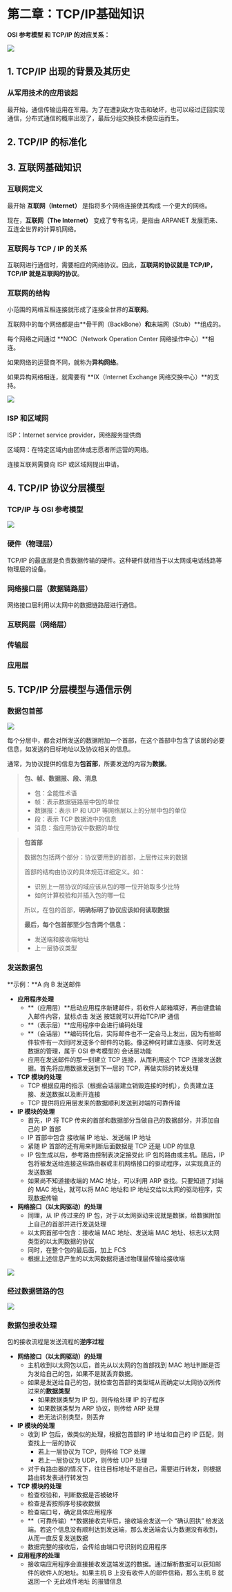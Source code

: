 # 第二章：TCP/IP基础知识

**OSI 参考模型 和 TCP/IP 的对应关系：**

![](.gitbook/assets/image%20%28131%29.png)

## 1. TCP/IP 出现的背景及其历史

### 从军用技术的应用谈起

最开始，通信传输运用在军用。为了在遭到敌方攻击和破坏，也可以经过迂回实现通信，分布式通信的概率出现了，最后分组交换技术便应运而生。

## 2. TCP/IP 的标准化

## 3. 互联网基础知识

### 互联网定义

最开始 **互联网（Internet）** 是指将多个网络连接使其构成 一个更大的网络。

现在，**互联网（The Internet）** 变成了专有名词，是指由 ARPANET 发展而来、互连全世界的计算机网络。

### 互联网与 TCP / IP 的关系

互联网进行通信时，需要相应的网络协议。因此，**互联网的协议就是 TCP/IP，TCP/IP 就是互联网的协议**。

### 互联网的结构

小范围的网络互相连接就形成了连接全世界的**互联网**。

互联网中的每个网络都是由**骨干网（BackBone）**和**末端网（Stub）**组成的。

每个网络之间通过 **NOC（Network Operation Center 网络操作中心）**相连。

如果网络的运营商不同，就称为**异构网络**。

如果异构网络相连，就需要有 **IX（Internet Exchange 网络交换中心）**的支持。

![](.gitbook/assets/image%20%2842%29.png)

### ISP 和区域网

ISP：Internet service provider，网络服务提供商

区域网：在特定区域内由团体或志愿者所运营的网络。

连接互联网需要向 ISP 或区域网提出申请。

## 4. TCP/IP 协议分层模型

### TCP/IP 与 OSI 参考模型

![](.gitbook/assets/image%20%2837%29.png)

### 硬件（物理层）

TCP/IP 的最底层是负责数据传输的硬件。这种硬件就相当于以太网或电话线路等物理层的设备。

### 网络接口层（数据链路层）

网络接口层利用以太网中的数据链路层进行通信。

### 互联网层（网络层）

### 传输层

### 应用层

## 5. TCP/IP 分层模型与通信示例

### 数据包首部

![](.gitbook/assets/image%20%28133%29.png)

每个分层中，都会对所发送的数据附加一个首部，在这个首部中包含了该层的必要信息，如发送的目标地址以及协议相关的信息。

通常，为协议提供的信息为**包首部**，所要发送的内容为**数据**。

> **包、帧、数据报、段、消息**
>
> * 包：全能性术语
> * 帧：表示数据链路层中包的单位
> * 数据报：表示 IP 和 UDP 等网络层以上的分层中包的单位
> * 段：表示 TCP 数据流中的信息
> * 消息：指应用协议中数据的单位

> **包首部**
>
> 数据包包括两个部分：协议要用到的首部，上层传过来的数据
>
> 首部的结构由协议的具体规范详细定义。如：
>
> * 识别上一层协议的域应该从包的哪一位开始取多少比特
> * 如何计算校验和并插入包的哪一位
>
> 所以，在包的首部，**明确标明了协议应该如何读取数据**
>
> **最后，每个包首部至少包含两个信息：**
>
> * 发送端和接收端地址
> * 上一层协议类型

### 发送数据包

**示例：**A 向 B 发送邮件

* **应用程序处理**
  * **（应用层）**启动应用程序新建邮件，将收件人邮箱填好，再由键盘输入邮件内容，鼠标点击 发送 按钮就可以开始TCP/IP 通信
  * **（表示层）**应用程序中会进行编码处理
  * **（会话层）**编码转化后，实际邮件也不一定会马上发出，因为有些邮件软件有一次同时发送多个邮件的功能。像这种何时建立连接、何时发送数据的管理，属于 OSI 参考模型的 会话层功能
  * 应用在发送邮件的那一刻建立 TCP 连接，从而利用这个 TCP 连接发送数据。首先将应用数据发送到下一层的 TCP，再做实际的转发处理
* **TCP 模块的处理**
  * TCP 根据应用的指示（根据会话层建立销毁连接的时机），负责建立连接、发送数据以及断开连接
  * TCP 提供将应用层发来的数据顺利发送到对端的可靠传输
* **IP 模块的处理**
  * 首先，IP 将 TCP 传来的首部和数据部分当做自己的数据部分，并添加自己的 IP 首部
  * IP 首部中包含 接收端 IP 地址、发送端 IP 地址
  * 紧随 IP 首部的还有用来判断后面数据是 TCP 还是 UDP 的信息
  * IP 包生成以后，参考路由控制表决定接受此 IP 包的路由或主机。随后，IP 包将被发送给连接这些路由器或主机网络接口的驱动程序，以实现真正的发送数据
  * 如果尚不知道接收端的 MAC 地址，可以利用 ARP 查找。只要知道了对端的 MAC 地址，就可以将 MAC 地址和 IP 地址交给以太网的驱动程序，实现数据传输
* **网络接口（以太网驱动）的处理**
  * 同理，从 IP 传过来的 IP 包，对于以太网驱动来说就是数据，给数据附加上自己的首部并进行发送处理
  * 以太网首部中包含：接收端 MAC 地址、发送端 MAC 地址、标志以太网类型的以太网数据的协议
  * 同时，在整个包的最后面，加上 FCS
  * 根据上述信息产生的以太网数据将通过物理层传输给接收端

![](.gitbook/assets/image%20%2863%29.png)

### 经过数据链路的包

![](.gitbook/assets/image%20%28109%29.png)

### 数据包接收处理

包的接收流程是发送流程的**逆序过程**

* **网络接口（以太网驱动）的处理**
  * 主机收到以太网包以后，首先从以太网的包首部找到 MAC 地址判断是否为发给自己的包，如果不是就丢弃数据。
  * 如果是发送给自己的包，就检查包首部的类型域从而确定以太网协议所传过来的**数据类型**
    * 如果数据类型为 IP 包，则传给处理 IP 的子程序
    * 如果数据类型为 ARP 协议，则传给 ARP 处理
    * 若无法识别类型，则丢弃
* **IP 模块的处理**
  * 收到 IP 包后，做类似的处理，根据包首部的 IP 地址和自己的 IP 匹配，则查找上一层的协议
    * 若上一层协议为 TCP，则传给 TCP 处理
    * 若上一层协议为 UDP，则传给 UDP 处理
  * 对于有路由器的情况下，往往目标地址不是自己，需要进行转发，则根据路由转发表进行转发包
* **TCP 模块的处理**
  * 检查校验和，判断数据是否被破坏
  * 检查是否按照序号接收数据
  * 检查端口号，确定具体应用程序
  * **（可靠传输）**数据接收完毕后，接收端会发送一个 “确认回执” 给发送端。若这个信息没有顺利达到发送端，那么发送端会认为数据没有收到，从而一直反复发送数据
  * 数据完整的接收后，会传给由端口号识别的应用程序
* **应用程序的处理**
  * 接收端应用程序会直接接收发送端发送的数据。通过解析数据可以获知邮件的收件人的地址。如果主机 B 上没有收件人的邮件信箱，那么主机 B 就返回一个 无此收件地址 的报错信息

